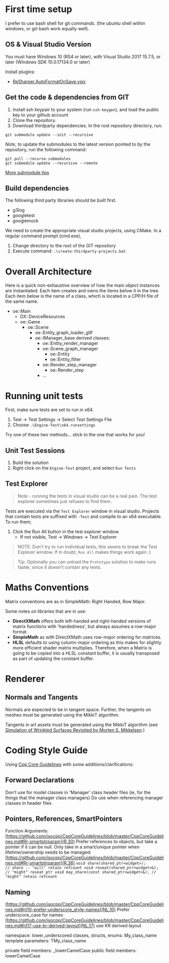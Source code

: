 ﻿# First time setup
I prefer to use bash shell for git commands. (the ubuntu shell within windows, or git-bash work equally well).

## OS & Visual Studio Version
You must have Windows 10 (RS4 or later), with Visual Studio 2017 15.7.5, or later (Windows SDK 10.0.17134.0 or later)

Install plugins:

- [ReSharper.AutoFormatOnSave.vsix](https://marketplace.visualstudio.com/items?itemName=PedroPombeiro.ReSharperAutoFormatOnSave)

## Get the code & dependencies from GIT
1. Install ssh keypair to your system (run `ssh-keygen`), and load the public key to your github account
1. Clone the repository.
1. Download thirdparty dependencies. In the root repository directory, run: 

```
git submodule update --init --recursive
```

_Note_, to update the submodules to the latest version pointed to by the repository, run the following command:
```
git pull --recurse-submodules
git submodule update --recursive --remote
```

[More submodule tips](https://gist.github.com/gitaarik/8735255)

## Build dependencies
The following third party libraries should be built first.

- g3log
- googletest
- googlemock

We need to create the appropriate visual studio projects, using CMake. In a regular command prompt (cmd.exe),
1. Change directory to the root of the GIT repository
1. Execute command: `.\create-thirdparty-projects.bat`

# Overall Architecture
Here is a quick non-exhaustive overview of how the main object instances are instantiated. Each item creates and owns the items below it in the tree. Each item below is the name of a class, which is located in a CPP/H file of the same name. 

- oe::Main
  - DX::DeviceResources
  - oe::Game
    - oe::Scene
	  - oe::Entity_graph_loader_gltf
	  - oe::IManager_base derived classes:
		- oe::Entity_render_manager
		- oe::Scene_graph_manager
			- oe::Entity
			- oe::Entity_filter
		- oe::Render_step_manager
			- oe::Render_step
		- ...

# Running unit tests
First, make sure tests are set to run in x64.

1. Test -> Test Settings -> Select Test Settings File 
1. Choose `.\Engine-Test\x64.runsettings`

Try one of these two methods... stick to the one that works for you!

## Unit Test Sessions
1. Build the solution
1. Right click on the `Engine-Test` project, and select `Run Tests`

## Test Explorer
> Note - running the tests in visual studio can be a real pain. The test explorer sometimes just refuses to find them.

Tests are executed via the `Test Explorer` window in visual studio. Projects that contain tests are suffixed with `-Test` and compile to an x64 executable. To run them;

1. Click the Run All button in the test explorer window. 
    - If not visible, Test -> Windows -> Test Explorer

> NOTE: Don't try to run individual tests; this seems to break the Test Explorer window. If in doubt, `Run All` makes things work again :) 

> Tip: Optionally you can unload the `Prototype` solution to make runs faster, since it doesn't contain any tests.



# Maths Conventions
Matrix conventions are as in SimpleMath: Right Handed, Row Major.

Some notes on libraries that are in use:

- __DirectXMath__ offers both left-handed and right-handed versions of matrix functions with 'handedness', but always assumes a row-major format.
- __SimpleMath__ as with DirectXMath uses row-major ordering for matrices.
- __HLSL__ 	defaults to using column-major ordering as this makes for slightly more efficient shader matrix multiplies. Therefore, when a Matrix is going to be copied into a HLSL constant buffer, it is usually transposed as part of updating the constant buffer.  

# Renderer 
## Normals and Tangents
Normals are expected to be in tangent space. Further, the tangents on meshes must be generated using the MikkiT algorithm.

Tangents in art assets must be generated using the MikkiT algorithm (see [Simulation of Wrinkled Surfaces Revisited by Morten S. Mikkelsen](http://image.diku.dk/projects/media/morten.mikkelsen.08.pdf).)

# Coding Style Guide
Using [Cpp Core Guidelines](https://github.com/isocpp/CppCoreGuidelines/blob/master/CppCoreGuidelines.md) with some additions/clarifications:

## Forward Declarations
Don't use for model classes in 'Manager' class header files (ie, for the things that the manager class managers)
Do use when referencing manager classes in header files

## Pointers, References, SmartPointers
Function Arguments:
	[https://github.com/isocpp/CppCoreGuidelines/blob/master/CppCoreGuidelines.md#Rr-smartptrparam](R.30)
	Prefer references to objects, but take a pointer if it can be null.
	Only take in a smart/unique pointer when lifetime/ownership needs to be managed:
		[https://github.com/isocpp/CppCoreGuidelines/blob/master/CppCoreGuidelines.md#Rr-smartptrparam](R.36)
		```
		void share(shared_ptr<widget>);            // share -- "will" retain refcount
		void reseat(shared_ptr<widget>&);          // "might" reseat ptr
		void may_share(const shared_ptr<widget>&); // "might" retain refcount
		```

## Naming
[https://github.com/isocpp/CppCoreGuidelines/blob/master/CppCoreGuidelines.md#nl10-prefer-underscore_style-names](NL.10) Prefer	underscore_case for names
[https://github.com/isocpp/CppCoreGuidelines/blob/master/CppCoreGuidelines.md#nl17-use-kr-derived-layout](NL.17) use KR derived layout

namespace: lower_underscored
classes, structs, enums: My_class_name
template parameters: TMy_class_name

private field members: _lowerCamelCase
public field members: lowerCamelCase
